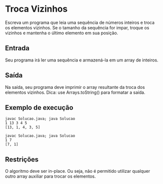 # Troca Vizinhos
Escreva um programa que leia uma sequência de números inteiros e troca os elementos vizinhos. Se o tamanho da sequência for impar, troque os vizinhos e mantenha o último elemento em sua posição.

## Entrada
Seu programa irá ler uma sequência e armazená-la em um array de inteiros.

## Saída
Na saída, seu programa deve imprimir o array resultante da troca dos elementos vizinhos. Dica: use Arrays.toString() para formatar a saída.

## Exemplo de execução
    javac Solucao.java; java Solucao
    1 13 3 4 5
    [13, 1, 4, 3, 5]

    javac Solucao.java; java Solucao
    1 7
    [7, 1]


## Restrições
O algoritmo deve ser in-place. Ou seja, não é permitido utilizar qualquer outro array auxiliar para trocar os elementos.